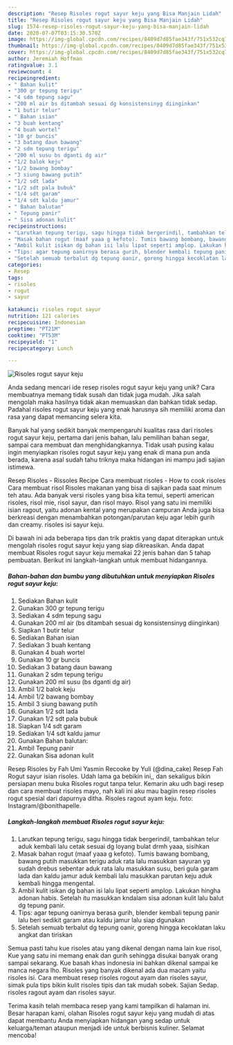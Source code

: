 ```yaml
---
description: "Resep Risoles rogut sayur keju yang Bisa Manjain Lidah"
title: "Resep Risoles rogut sayur keju yang Bisa Manjain Lidah"
slug: 1574-resep-risoles-rogut-sayur-keju-yang-bisa-manjain-lidah
date: 2020-07-07T03:15:30.570Z
image: https://img-global.cpcdn.com/recipes/8409d7d85fae343f/751x532cq70/risoles-rogut-sayur-keju-foto-resep-utama.jpg
thumbnail: https://img-global.cpcdn.com/recipes/8409d7d85fae343f/751x532cq70/risoles-rogut-sayur-keju-foto-resep-utama.jpg
cover: https://img-global.cpcdn.com/recipes/8409d7d85fae343f/751x532cq70/risoles-rogut-sayur-keju-foto-resep-utama.jpg
author: Jeremiah Hoffman
ratingvalue: 3.1
reviewcount: 4
recipeingredient:
- " Bahan kulit"
- "300 gr tepung terigu"
- "4 sdm tepung sagu"
- "200 ml air bs ditambah sesuai dg konsistensinyg diinginkan"
- "1 butir telur"
- " Bahan isian"
- "3 buah kentang"
- "4 buah wortel"
- "10 gr buncis"
- "3 batang daun bawang"
- "2 sdm tepung terigu"
- "200 ml susu bs dganti dg air"
- "1/2 balok keju"
- "1/2 bawang bombay"
- "3 siung bawang putih"
- "1/2 sdt lada"
- "1/2 sdt pala bubuk"
- "1/4 sdt garam"
- "1/4 sdt kaldu jamur"
- " Bahan balutan"
- " Tepung panir"
- " Sisa adonan kulit"
recipeinstructions:
- "Larutkan tepung terigu, sagu hingga tidak bergerindil, tambahkan telur aduk kembali lalu cetak sesuai dg loyang bulat drmh yaaa, sisihkan"
- "Masak bahan rogut (maaf yaaa g kefoto). Tumis bawang bombang, bawang putih masukkan terigu aduk rata lalu masukkan sayuran yg sudah drebus sebentar aduk rata lalu masukkan susu, beri gula garam lada dan kaldu jamur aduk kembali lalu masukkan parutan keju aduk kembali hingga mengental."
- "Ambil kulit isikan dg bahan isi lalu lipat seperti amplop. Lakukan hingha adonan habis. Setelah itu masukkan kndalam sisa adonan kulit lalu balut dg tepung panir."
- "Tips: agar tepung oanirnya berasa gurih, blender kembali tepung panir lalu beri sedikit garam atau kaldu jamur lalu siap dgunakan"
- "Setelah semuab terbalut dg tepung oanir, goreng hingga kecoklatan laku angkat dan tiriskan"
categories:
- Resep
tags:
- risoles
- rogut
- sayur

katakunci: risoles rogut sayur 
nutrition: 121 calories
recipecuisine: Indonesian
preptime: "PT21M"
cooktime: "PT53M"
recipeyield: "1"
recipecategory: Lunch

---
```



![Risoles rogut sayur keju](https://img-global.cpcdn.com/recipes/8409d7d85fae343f/751x532cq70/risoles-rogut-sayur-keju-foto-resep-utama.jpg)

Anda sedang mencari ide resep risoles rogut sayur keju yang unik? Cara membuatnya memang tidak susah dan tidak juga mudah. Jika salah mengolah maka hasilnya tidak akan memuaskan dan bahkan tidak sedap. Padahal risoles rogut sayur keju yang enak harusnya sih memiliki aroma dan rasa yang dapat memancing selera kita.

Banyak hal yang sedikit banyak mempengaruhi kualitas rasa dari risoles rogut sayur keju, pertama dari jenis bahan, lalu pemilihan bahan segar, sampai cara membuat dan menghidangkannya. Tidak usah pusing kalau ingin menyiapkan risoles rogut sayur keju yang enak di mana pun anda berada, karena asal sudah tahu triknya maka hidangan ini mampu jadi sajian istimewa.

Resep Risoles - Rissoles Recipe Cara membuat risoles - How to cook risoles Cara membuat risol Risoles makanan yang bisa di sajikan pada saat minum teh atau. Ada banyak versi risoles yang bisa kita temui, seperti american risoles, risol mie, risol sayur, dan risol mayo. Risol yang satu ini memiliki isian ragout, yaitu adonan kental yang merupakan campuran Anda juga bisa berkreasi dengan menambahkan potongan/parutan keju agar lebih gurih dan creamy. risoles isi sayur keju.


Di bawah ini ada beberapa tips dan trik praktis yang dapat diterapkan untuk mengolah risoles rogut sayur keju yang siap dikreasikan. Anda dapat membuat Risoles rogut sayur keju memakai 22 jenis bahan dan 5 tahap pembuatan. Berikut ini langkah-langkah untuk membuat hidangannya.

<!--inarticleads1-->

##### Bahan-bahan dan bumbu yang dibutuhkan untuk menyiapkan Risoles rogut sayur keju:

1. Sediakan  Bahan kulit
1. Gunakan 300 gr tepung terigu
1. Sediakan 4 sdm tepung sagu
1. Gunakan 200 ml air (bs ditambah sesuai dg konsistensinyg diinginkan)
1. Siapkan 1 butir telur
1. Sediakan  Bahan isian
1. Sediakan 3 buah kentang
1. Gunakan 4 buah wortel
1. Gunakan 10 gr buncis
1. Sediakan 3 batang daun bawang
1. Gunakan 2 sdm tepung terigu
1. Gunakan 200 ml susu (bs dganti dg air)
1. Ambil 1/2 balok keju
1. Ambil 1/2 bawang bombay
1. Ambil 3 siung bawang putih
1. Gunakan 1/2 sdt lada
1. Gunakan 1/2 sdt pala bubuk
1. Siapkan 1/4 sdt garam
1. Sediakan 1/4 sdt kaldu jamur
1. Gunakan  Bahan balutan:
1. Ambil  Tepung panir
1. Gunakan  Sisa adonan kulit


Resep Risoles by Fah Umi Yasmin Recooke by Yuli (@dina_cake) Resep Fah Rogut sayur isian risoles. Udah lama ga bebikin ini,, dan sekaligus bikin persiapan menu buka Risoles rogut tanpa telur. Kemarin aku udh bagi resep dan cara membuat risoles mayo, nah kali ini aku mau bagiin resep risoles rogut spesial dari dapurnya ditha. Risoles ragout ayam keju. foto: Instagram/@bonithapelle. 

<!--inarticleads2-->

##### Langkah-langkah membuat Risoles rogut sayur keju:

1. Larutkan tepung terigu, sagu hingga tidak bergerindil, tambahkan telur aduk kembali lalu cetak sesuai dg loyang bulat drmh yaaa, sisihkan
1. Masak bahan rogut (maaf yaaa g kefoto). Tumis bawang bombang, bawang putih masukkan terigu aduk rata lalu masukkan sayuran yg sudah drebus sebentar aduk rata lalu masukkan susu, beri gula garam lada dan kaldu jamur aduk kembali lalu masukkan parutan keju aduk kembali hingga mengental.
1. Ambil kulit isikan dg bahan isi lalu lipat seperti amplop. Lakukan hingha adonan habis. Setelah itu masukkan kndalam sisa adonan kulit lalu balut dg tepung panir.
1. Tips: agar tepung oanirnya berasa gurih, blender kembali tepung panir lalu beri sedikit garam atau kaldu jamur lalu siap dgunakan
1. Setelah semuab terbalut dg tepung oanir, goreng hingga kecoklatan laku angkat dan tiriskan


Semua pasti tahu kue risoles atau yang dikenal dengan nama lain kue risol, Kue yang satu ini memang enak dan gurih sehingga disukai banyak orang sampai sekarang. Kue basah khas indonesia ini bahkan dikenal sampai ke manca negara lho. Risoles yang banyak dikenal ada dua macam yaitu risoles isi. Cara membuat resep risoles rogout ayam dan risoles sayur, simak pula tips bikin kulit risoles tipis dan tak mudah sobek. Sajian Sedap. risoles ragout ayam dan risoles sayur. 

Terima kasih telah membaca resep yang kami tampilkan di halaman ini. Besar harapan kami, olahan Risoles rogut sayur keju yang mudah di atas dapat membantu Anda menyiapkan hidangan yang sedap untuk keluarga/teman ataupun menjadi ide untuk berbisnis kuliner. Selamat mencoba!
